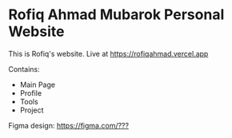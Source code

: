 # Rofiq Ahmad Mubarok Personal Website

This is Rofiq's website. Live at <https://rofiqahmad.vercel.app>

Contains:

- Main Page
- Profile
- Tools
- Project

Figma design: <https://figma.com/???>
